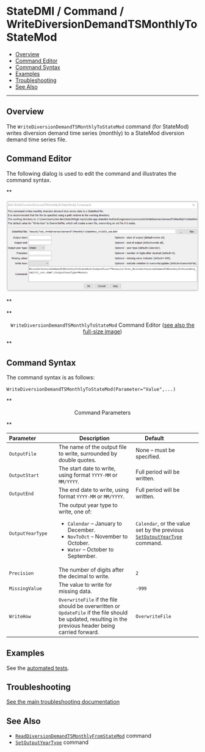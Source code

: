 # StateDMI / Command / WriteDiversionDemandTSMonthlyToStateMod #

* [Overview](#overview)
* [Command Editor](#command-editor)
* [Command Syntax](#command-syntax)
* [Examples](#examples)
* [Troubleshooting](#troubleshooting)
* [See Also](#see-also)

-------------------------

## Overview ##

The `WriteDiversionDemandTSMonthlyToStateMod` command (for StateMod)
writes diversion demand time series (monthly) to a StateMod diversion demand time series file.

## Command Editor ##

The following dialog is used to edit the command and illustrates the command syntax.

**<p style="text-align: center;">
![WriteDiversionDemandTSMonthlyToStateMod command editor](WriteDiversionDemandTSMonthlyToStateMod.png)
</p>**

**<p style="text-align: center;">
`WriteDiversionDemandTSMonthlyToStateMod` Command Editor (<a href="../WriteDiversionDemandTSMonthlyToStateMod.png">see also the full-size image</a>)
</p>**

## Command Syntax ##

The command syntax is as follows:

```text
WriteDiversionDemandTSMonthlyToStateMod(Parameter="Value",...)
```
**<p style="text-align: center;">
Command Parameters
</p>**

| **Parameter**&nbsp;&nbsp;&nbsp;&nbsp;&nbsp;&nbsp;&nbsp;&nbsp;&nbsp;&nbsp;&nbsp;&nbsp; | **Description** | **Default**&nbsp;&nbsp;&nbsp;&nbsp;&nbsp;&nbsp;&nbsp;&nbsp;&nbsp;&nbsp;&nbsp;&nbsp;&nbsp;&nbsp;&nbsp;&nbsp; |
| --------------|-----------------|----------------- |
| `OutputFile` | The name of the output file to write, surrounded by double quotes. | None – must be specified. |
| `OutputStart` | The start date to write, using format `YYYY-MM` or `MM/YYYY`. | Full period will be written. |
| `OutputEnd` | The end date to write, using format `YYYY-MM` or `MM/YYYY`. | Full period will be written. |
| `OutputYearType` | The output year type to write, one of:<ul><li>`Calendar` – January to December.</li><li>`NovToOct` – November to October.</li><li>`Water` – October to September.</li></ul> | `Calendar`, or the value set by the previous [`SetOutputYearType`](../SetOutputYearType/SetOutputYearType.md) command. |
| `Precision` | The number of digits after the decimal to write. | `2` |
| `MissingValue` | The value to write for missing data. | `-999` |
| `WriteHow` | `OverwriteFile` if the file should be overwritten or `UpdateFile` if the file should be updated, resulting in the previous header being carried forward. | `OverwriteFile` |

## Examples ##

See the [automated tests](https://github.com/OpenCDSS/cdss-app-statedmi-test/tree/master/test/regression/commands/WriteDiversionDemandTSMonthlyToStateMod).

## Troubleshooting ##

[See the main troubleshooting documentation](../../troubleshooting/troubleshooting.md)

## See Also ##

* [`ReadDiversionDemandTSMonthlyFromStateMod`](../ReadDiversionDemandTSMonthlyFromStateMod/ReadDiversionDemandTSMonthlyFromStateMod.md) command
* [`SetOutputYearType`](../SetOutputYearType/SetOutputYearType.md) command

